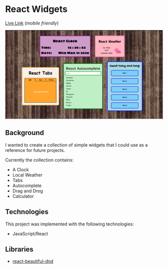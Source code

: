 # React Widgets

[Live Link](https://ladymicaela.github.io/react-widgets/index.html) (_mobile friendly_)

![thumbnail](thumbnail.png)

## Background

I wanted to create a collection of simple widgets that I could use as a reference for future projects.

Currently the collection contains:

* A Clock
* Local Weather
* Tabs
* Autocomplete
* Drag and Drog
* Calculator

## Technologies

This project was implemented with the following technologies:
* JavaScript/React

## Libraries

* [react-beautiful-dnd](https://github.com/atlassian/react-beautiful-dnd)